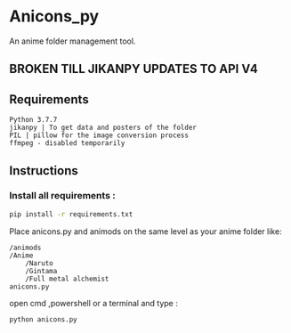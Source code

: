 # Anicons_py

An anime folder management tool.

## BROKEN TILL JIKANPY UPDATES TO API V4  

## Requirements

    Python 3.7.7
    jikanpy | To get data and posters of the folder
    PIL | pillow for the image conversion process 
    ffmpeg - disabled temporarily 

## Instructions

### Install all requirements :

```cmd
pip install -r requirements.txt
```

Place anicons.py and animods on the same level as your anime folder like:

    /animods
    /Anime
        /Naruto
        /Gintama 
        /Full metal alchemist
    anicons.py

open cmd ,powershell or a terminal and type :

```cmd
python anicons.py
```